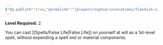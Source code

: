 ```yaml
---
{"dg-publish":true,"permalink":"/players/sophie/invocations/fiendish-vigor/","noteIcon":""}
---
```


**Level Required:** 2  


You can cast [[Spells/False Life\|False Life]] on yourself at will as a 1st-level spell, without expending a spell slot or material components.